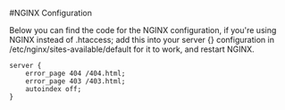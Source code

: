 #NGINX Configuration

Below you can find the code for the NGINX configuration, if you're using NGINX instead of .htaccess; add this into your server {} configuration in /etc/nginx/sites-available/default for it to work, and restart NGINX.

```
server {
    error_page 404 /404.html;
    error_page 403 /403.html;
    autoindex off;
}
```